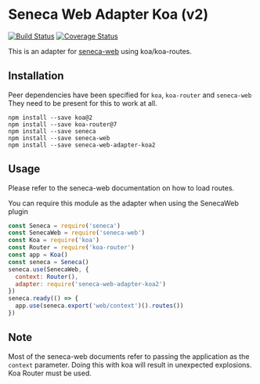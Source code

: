 # Seneca Web Adapter Koa (v2)

[![Build Status][travis-badge]][travis-url]
[![Coverage Status][coveralls-badge]][coveralls-url]

This is an adapter for [seneca-web](https://github.com/senecajs/seneca-web/) using koa/koa-routes.

## Installation

Peer dependencies have been specified for `koa`, `koa-router` and `seneca-web`
They need to be present for this to work at all.

```
npm install --save koa@2
npm install --save koa-router@7
npm install --save seneca
npm install --save seneca-web
npm install --save seneca-web-adapter-koa2
```

## Usage

Please refer to the seneca-web documentation on how to load routes.

You can require this module as the adapter when using the SenecaWeb plugin

```js
const Seneca = require('seneca')
const SenecaWeb = require('seneca-web')
const Koa = require('koa')
const Router = require('koa-router')
const app = Koa()
const seneca = Seneca()
seneca.use(SenecaWeb, {
  context: Router(),
  adapter: require('seneca-web-adapter-koa2')
})
seneca.ready(() => {
  app.use(seneca.export('web/context')().routes())
})
```

## Note

Most of the seneca-web documents refer to passing the application as the `context` parameter.
Doing this with koa will result in unexpected explosions. Koa Router must be used. 

[travis-badge]: https://travis-ci.org/senecajs/seneca-web-adapter-koa2.svg?branch=master
[travis-url]: https://travis-ci.org/senecajs/seneca-web-adapter-koa2
[coveralls-badge]: https://coveralls.io/repos/github/senecajs/seneca-web-adapter-koa2/badge.svg?branch=master
[coveralls-url]: https://coveralls.io/github/senecajs/seneca-web-adapter-koa2?branch=master
